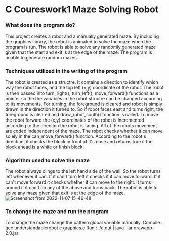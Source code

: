 # C Coureswork1 Maze Solving Robot 

### What does the program do?
This project creates a robot and a manually generated maze. By including the graphics library, the robot is animated to solve the maze when the program is run. The robot is able to solve any randomly generated maze given that the start and exit is at the edge of the maze. The program is unable to generate random mazes.

### Techniques utilized in the writing of the program
The robot is created as a structre. It contains a direction to identify which way the robot faces, and the top left (x,y) coordinate of the robot. The robot is then passed into turn_right(), turn_left(), move_forward() functions as a pointer so the the variables in the robot structre can be changed according to its movements. For turning, the foreground is cleared and robot is simply drawn in the direction it turned to. So if robot faces east and turns right, the foreground is cleared and draw_robot_south() function is called. To move the robot forward the (x,y) coordinates of the robot is incremented according to the direction the robot is facing. All of the robots movement are coded independent of the maze. The robot checks whether it can move solely in the can_move_forward() function. According to the robot's direction, it checks the block in front of it's nose and returns true if the block ahead is a white or finish block.

### Algorithm used to solve the maze
The robot always clings to the left hand side of the wall. So the robot turns left whenever it can. If it can't turn left it checks if it can move forward. If it can't move forward it checks whether it can move to the right. It turns around if it can't do any of the above and turns back. The robot is able to solve any maze given that exit is at the edge of the maze. ![Screenshot from 2022-11-07 15-46-48](https://user-images.githubusercontent.com/114501016/200353348-4288875d-2804-42c2-b4c5-6f7ae827819f.png)

### To change the maze and run the program 
To change the maze change the pattern global variable manually.
Compile : gcc understandablerobot.c graphics.c
Run : ./a.out | java -jar drawapp-2.0.jar
